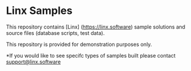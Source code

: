 # Linx Samples

This repository contains [Linx] (https://linx.software) sample solutions and source files (database scripts, test data). 

This repository is provided for demonstration purposes only.

*If you would like to see specifc types of samples built please contact support@linx.software

